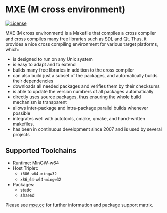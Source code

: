 # MXE (M cross environment)

[![License][license-badge]][license-page]

[license-page]: LICENSE.md
[license-badge]: http://img.shields.io/badge/License-MIT-brightgreen.svg

MXE (M cross environment) is a Makefile that compiles a cross
compiler and cross compiles many free libraries such as SDL and
Qt. Thus, it provides a nice cross compiling environment for
various target platforms, which:

  * is designed to run on any Unix system
  * is easy to adapt and to extend
  * builds many free libraries in addition to the cross compiler
  * can also build just a subset of the packages, and automatically builds their dependencies
  * downloads all needed packages and verifies them by their checksums
  * is able to update the version numbers of all packages automatically
  * directly uses source packages, thus ensuring the whole build mechanism is transparent
  * allows inter-package and intra-package parallel builds whenever possible
  * integrates well with autotools, cmake, qmake, and hand-written makefiles.
  * has been in continuous development since 2007 and is used by several projects

## Supported Toolchains

  * Runtime: MinGW-w64
  * Host Triplet:
    - `i686-w64-mingw32`
    - `x86_64-w64-mingw32`
  * Packages:
    - static
    - shared

Please see [mxe.cc](http://mxe.cc/) for further information and package support matrix.
